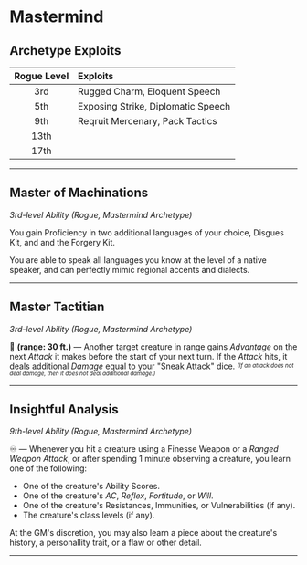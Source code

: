 # Mastermind

## Archetype Exploits

| Rogue Level | Exploits                           |
|:-----------:|:-----------------------------------|
|     3rd     | Rugged Charm, Eloquent Speech      |
|     5th     | Exposing Strike, Diplomatic Speech |
|     9th     | Reqruit Mercenary, Pack Tactics    |
|    13th     |                                    |
|    17th     |                                    |

---

## Master of Machinations
*3rd-level Ability (Rogue, Mastermind Archetype)*

You gain Proficiency in two additional languages of your choice, Disgues Kit, and and the Forgery Kit.

You are able to speak all languages you know at the level of a native speaker, and can perfectly mimic regional accents and dialects.

---

## Master Tactitian
*3rd-level Ability (Rogue, Mastermind Archetype)*

🔷 **(range: 30 ft.)** — Another target creature in range gains *Advantage* on the next *Attack* it makes before the start of your next turn. If the *Attack* hits, it deals additional *Damage* equal to your "Sneak Attack" dice. <sup><sub>*(If an attack does not deal damage, then it does not deal additional damage.)*</sub></sup>

---

## Insightful Analysis
*9th-level Ability (Rogue, Mastermind Archetype)*

♾️ — Whenever you hit a creature using a Finesse Weapon or a *Ranged Weapon Attack*, or after spending 1 minute observing a creature, you learn one of the following:
* One of the creature's Ability Scores.
* One of the creature's *AC*, *Reflex*, *Fortitude*, or *Will*.
* One of the creature's Resistances, Immunities, or Vulnerabilities (if any).
* The creature's class levels (if any).

At the GM's discretion, you may also learn a piece about the creature's history, a personallity trait, or a flaw or other detail.

---
